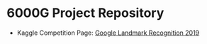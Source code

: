 # 6000G Project Repository

- Kaggle Competition Page: [Google Landmark Recognition 2019](https://www.kaggle.com/c/landmark-recognition-2019)

